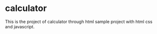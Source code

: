 # calculator
This is the project of calculator through html 
sample project with html css and javascript.
